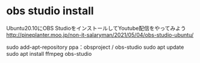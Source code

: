 # obs studio install

Ubuntu20.10にOBS StudioをインストールしてYoutube配信をやってみよう
http://pineplanter.moo.jp/non-it-salaryman/2021/05/04/obs-studio-ubuntu/


sudo add-apt-repository ppa：obsproject / obs-studio
sudo apt update
sudo apt install ffmpeg obs-studio

